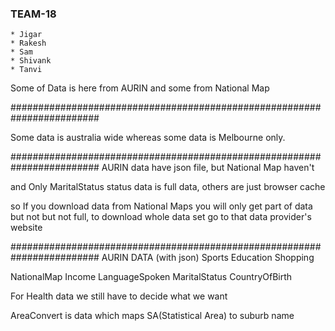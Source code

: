 ### TEAM-18
	* Jigar
	* Rakesh
	* Sam
	* Shivank
	* Tanvi

Some of Data is here from AURIN and some from National Map 

########################################################################

Some data is australia wide whereas some data is Melbourne only.

########################################################################
AURIN data have json file, but National Map haven't

and Only MaritalStatus status data is full data, others are just browser cache

so If you download data from National Maps you will only get part of data but not but not full, to download whole data set go to that data provider's website

########################################################################
AURIN DATA (with json)
Sports
Education
Shopping

NationalMap
Income
LanguageSpoken
MaritalStatus
CountryOfBirth

For Health data we still have to decide what we want

AreaConvert is data which maps SA(Statistical Area) to suburb name